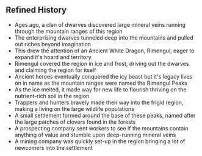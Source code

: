 ## Refined History

- Ages ago, a clan of dwarves discovered large mineral veins running through the mountain ranges of this region
- The enterprising dwarves tunneled deep into the mountains and pulled out riches beyond imagination
- This drew the attention of an Ancient White Dragon, Rimengul, eager to expand it's hoard and territory
- Rimengul covered the region in ice and frost, driving out the dwarves and claiming the region for itself
- Ancient heroes eventually conquered the icy beast but it's legacy lives on in name as the mountain ranges were named the Rimengul Peaks
- As the ice melted, it made way for new life to flourish thriving on the nutrient-rich soil in the region
- Trappers and hunters bravely made their way into the frigid region, making a living on the large wildlife populations
- A small settlement formed around the base of these peaks, named after the large patches of clovers found in the forests
- A prospecting company sent workers to see if the mountains contain anything of value and stumble upon deep-running mineral veins
- A mining company was quickly set-up in the region bringing a lot of newcomers into the settlement